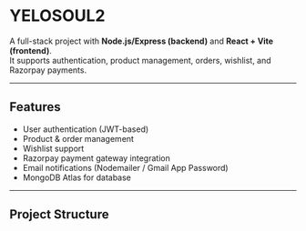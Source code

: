 # YELOSOUL2



A full-stack project with **Node.js/Express (backend)** and **React + Vite (frontend)**.  
It supports authentication, product management, orders, wishlist, and Razorpay payments.

---

##  Features
- User authentication (JWT-based)
- Product & order management
- Wishlist support
- Razorpay payment gateway integration
- Email notifications (Nodemailer / Gmail App Password)
- MongoDB Atlas for database

---




##  Project Structure

